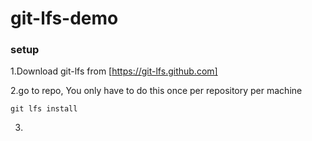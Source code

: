 # git-lfs-demo

### setup

1.Download git-lfs from [https://git-lfs.github.com]

2.go to repo, You only have to do this once per repository per machine

```
git lfs install
```

3.


